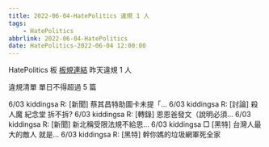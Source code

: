 ```yaml
---
title: 2022-06-04-HatePolitics 違規 1 人
tags:
    - HatePolitics
abbrlink: 2022-06-04-HatePolitics
date: HatePolitics-2022-06-04 12:00:00
---
```

HatePolitics 板 [板規連結](https://www.ptt.cc/bbs/HatePolitics/M.1617115262.A.D60.html)
昨天違規 1 人
<!-- more -->

違規清單
單日不得超過 5 篇

6/03 kiddingsa R: [新聞] 蔡其昌特助圖卡未提「…
6/03 kiddingsa R: [討論] 殺人魔 紀念堂 拆不拆?
6/03 kiddingsa R: [轉錄] 恩恩爸發文（說明必須…
6/03 kiddingsa R: [新聞] 新北稱受限法規不給恩…
6/03 kiddingsa □ [黑特] 台灣人最大的敵人 就是…
6/03 kiddingsa R: [黑特] 幹你媽的垃圾網軍死全家